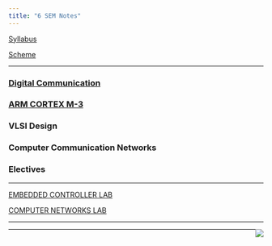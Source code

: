 ```yaml
---
title: "6 SEM Notes"
---
```



<a  target="_blank" href="https://drive.google.com/open?id=0B9cqMjKT9M-dWm9fdTAxTUZ4d1U">Syllabus</a>

<a target="_blank"  href="https://drive.google.com/open?id=0B9cqMjKT9M-dYUVPX3Z3aERjZHc">Scheme</a>

<hr>

<h3>  
    <a  target="_blank" href="https://drive.google.com/open?id=18X4SFHEkMvIkg1sPnCfvscMeNofDJdsC"> 
       Digital Communication
    </a>

</h3>

<h3>  
    <a  target="_blank" href="https://drive.google.com/open?id=1CrFTcJTLwHYtnsmr8Cbwik8G-ahDIlHL"> 
       ARM CORTEX M-3
    </a>

</h3>

<h3>  
    <a  target="_blank"https://drive.google.com/open?id=1q2p81IeZTLYVdX2-orKeeCcbckhHuuZm">VLSI Design 
       
   </a>

</h3>

<h3>  
    <a  target="_blank"https://drive.google.com/open?id=1VhznPAImXtZUZ9yiTnw-6la6UQHiLAsY">Computer Communication Networks 
       
   </a>

</h3>
<h3>  
    <a  target="_blank"https://drive.google.com/open?id=1_WlZ9dT0x66zH5e3zLQcDlq-U6yDKGS1">Electives
       
   </a>

</h3>




<hr>

 <a  target="_blank" href="">EMBEDDED CONTROLLER LAB </a>


 <a  target="_blank" href="">COMPUTER NETWORKS LAB</a>


  

<hr>


<a href="#" style="float: right;">
  <img src="https://ecernsit.github.io/assets/top.png"   style="float: right;"  style="width:42px;height:42px;border:0;">
</a>



<hr>
